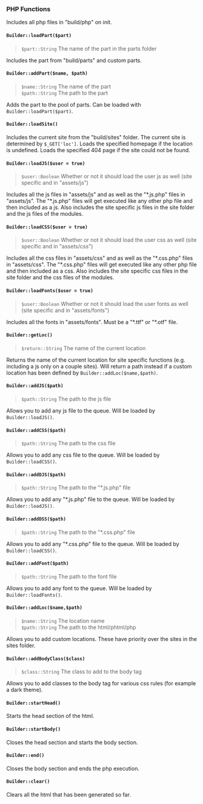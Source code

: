 ### PHP Functions
Includes all php files in "build/php" on init.

#### `Builder::loadPart($part)`
> `$part::String` The name of the part in the parts folder

Includes the part from "build/parts" and custom parts.

#### `Builder::addPart($name, $path)`
> `$name::String` The name of the part  
`$path::String` The path to the part

Adds the part to the pool of parts. Can be loaded with `Builder::loadPart($part)`.

#### `Builder::loadSite()`
Includes the current site from the "build/sites" folder. The current site is determined by `$_GET['loc']`. Loads the specified homepage if the location is undefined. Loads the specified 404 page if the site could not be found.

#### `Builder::loadJS($user = true)`
> `$user::Boolean` Whether or not it should load the user js as well (site specific and in "assets/js")

Includes all the js files in "assets/js" and as well as the "\*.js.php" files in "assets/js". The "\*.js.php" files will get executed like any other php file and then included as a js. Also includes the site specific js files in the site folder and the js files of the modules.

#### `Builder::loadCSS($user = true)`
> `$user::Boolean` Whether or not it should load the user css as well (site specific and in "assets/css")

Includes all the css files in "assets/css" and as well as the "\*.css.php" files in "assets/css". The "\*.css.php" files will get executed like any other php file and then included as a css. Also includes the site specific css files in the site folder and the css files of the modules.

#### `Builder::loadFonts($user = true)`
> `$user::Boolean` Whether or not it should load the user fonts as well (site specific and in "assets/fonts")

Includes all the fonts in "assets/fonts". Must be a "\*.ttf" or "\*.otf" file.

#### `Builder::getLoc()`
> `$return::String` The name of the current location

Returns the name of the current location for site specific functions (e.g. including a js only on a couple sites). Will return a path instead if a custom location has been defined by `Builder::addLoc($name,$path)`.

#### `Builder::addJS($path)`
> `$path::String` The path to the js file

Allows you to add any js file to the queue. Will be loaded by `Builder::loadJS()`.

#### `Builder::addCSS($path)`
> `$path::String` The path to the css file

Allows you to add any css file to the queue. Will be loaded by `Builder::loadCSS()`.

#### `Builder::addDJS($path)`
> `$path::String` The path to the "\*.js.php" file

Allows you to add any "\*.js.php" file to the queue. Will be loaded by `Builder::loadJS()`.

#### `Builder::addDSS($path)`
> `$path::String` The path to the "\*.css.php" file

Allows you to add any "\*.css.php" file to the queue. Will be loaded by `Builder::loadCSS()`.

#### `Builder::addFont($path)`
> `$path::String` The path to the font file

Allows you to add any font to the queue. Will be loaded by `Builder::loadFonts()`.

#### `Builder::addLoc($name,$path)`
> `$name::String` The location name  
`$path::String` The path to the html/phtml/php

Allows you to add custom locations. These have priority over the sites in the sites folder.

#### `Builder::addBodyClass($class)`
> `$class::String` The class to add to the body tag

Allows you to add classes to the body tag for various css rules (for example a dark theme).

#### `Builder::startHead()`

Starts the head section of the html.

#### `Builder::startBody()`

Closes the head section and starts the body section.

#### `Builder::end()`

Closes the body section and ends the php execution.

#### `Builder::clear()`

Clears all the html that has been generated so far.
